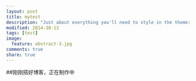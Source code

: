 ```yaml
---
layout: post
title: mytest
description: "Just about everything you'll need to style in the theme: headings, paragraphs, blockquotes, tables, code blocks, and more."
modified: 2014-10-13
tags: [test]
image:
  feature: abstract-3.jpg
comments: true
share: true
---
```


##刚刚搭好博客，正在制作中

<!-- 
### Ordered Lists

1. Item one
   1. sub item one
   2. sub item two
   3. sub item three
2. Item two

### Unordered Lists

* Item one
* Item two
* Item three

## Tables -->

